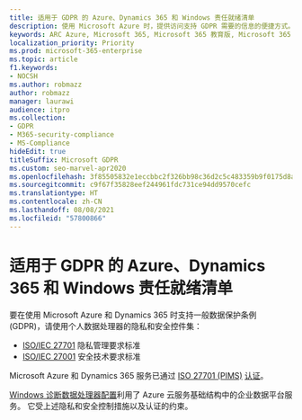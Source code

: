 ```yaml
---
title: 适用于 GDPR 的 Azure、Dynamics 365 和 Windows 责任就绪清单
description: 使用 Microsoft Azure 时，提供访问支持 GDPR 需要的信息的便捷方式。
keywords: ARC Azure, Microsoft 365, Microsoft 365 教育版, Microsoft 365 文档, GDPR
localization_priority: Priority
ms.prod: microsoft-365-enterprise
ms.topic: article
f1.keywords:
- NOCSH
ms.author: robmazz
author: robmazz
manager: laurawi
audience: itpro
ms.collection:
- GDPR
- M365-security-compliance
- MS-Compliance
hideEdit: true
titleSuffix: Microsoft GDPR
ms.custom: seo-marvel-apr2020
ms.openlocfilehash: 3f85505832e1eccbbc2f326bb98c36d2c5c483359b9f0175d8ae4e8999ffd2a6
ms.sourcegitcommit: c9f67f35828eef244961fdc731ce94dd9570cefc
ms.translationtype: HT
ms.contentlocale: zh-CN
ms.lasthandoff: 08/08/2021
ms.locfileid: "57800866"
---
```

# <a name="azure-dynamics-365-and-windows-accountability-readiness-checklist-for-the-gdpr"></a>适用于 GDPR 的 Azure、Dynamics 365 和 Windows 责任就绪清单

要在使用 Microsoft Azure 和 Dynamics 365 时支持一般数据保护条例 (GDPR)，请使用个人数据处理器的隐私和安全控件集：

- [ISO/IEC 27701](https://www.iso.org/standard/71670.html) 隐私管理要求标准
- [ISO/IEC 27001](https://www.iso.org/standard/54534.html) 安全技术要求标准

Microsoft Azure 和 Dynamics 365 服务已通过 [ISO 27701 (PIMS)](offering-iso-27701.md) [认证](https://servicetrust.microsoft.com/ViewPage/MSComplianceGuideV3?command=Download&downloadType=Document&downloadId=00af6c3e-7f3e-4e0d-8b0e-79f45ef2cef1&tab=7027ead0-3d6b-11e9-b9e1-290b1eb4cdeb&docTab=7027ead0-3d6b-11e9-b9e1-290b1eb4cdeb_ISO_Reports)。

[Windows 诊断数据处理器配置](/windows/privacy/configure-windows-diagnostic-data-in-your-organization)利用了 Azure 云服务基础结构中的企业数据平台服务。  它受上述隐私和安全控制措施以及认证的约束。
